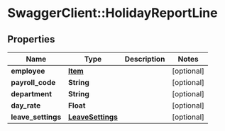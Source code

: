# SwaggerClient::HolidayReportLine

## Properties
Name | Type | Description | Notes
------------ | ------------- | ------------- | -------------
**employee** | [**Item**](Item.md) |  | [optional] 
**payroll_code** | **String** |  | [optional] 
**department** | **String** |  | [optional] 
**day_rate** | **Float** |  | [optional] 
**leave_settings** | [**LeaveSettings**](LeaveSettings.md) |  | [optional] 

